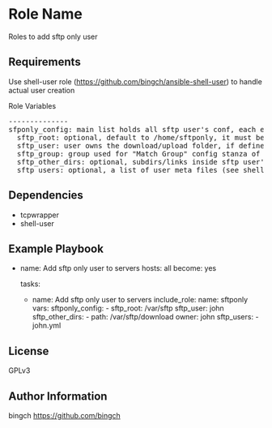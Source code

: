 Role Name
=========

Roles to add sftp only user

Requirements
------------

Use shell-user role (https://github.com/bingch/ansible-shell-user) to handle actual user creation

Role Variables
<pre>
--------------
sfponly_config: main list holds all sftp user's conf, each element can have:
  sftp_root: optional, default to /home/sftponly, it must be owned by root
  sftp_user: user owns the download/upload folder, if defined it must be member of ftp_users list (see below)
  sftp_group: group used for "Match Group" config stanza of sshd
  sftp_other_dirs: optional, subdirs/links inside sftp user's chroot folder that needs special ownership/group or permisson mode
  sftp_users: optional, a list of user meta files (see shell-user role for more details
</pre>
Dependencies
------------
- tcpwrapper
- shell-user

Example Playbook
----------------

- name: Add sftp only user to servers
  hosts: all
  become: yes

  tasks:
    - name: Add sftp only user to servers
      include_role:
        name: sftponly
      vars:
        sftponly_config:
          - sftp_root: /var/sftp
            sftp_user: john
            sftp_other_dirs: 
               - path: /var/sftp/download
                 owner: john
            sftp_users:
              - john.yml

License
-------

GPLv3

Author Information
------------------

bingch
https://github.com/bingch
